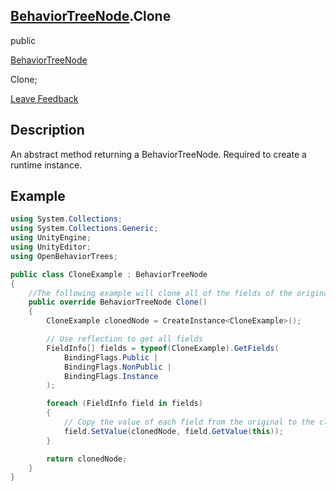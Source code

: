 <h2 class="header"><a class="link" href= "BehaviorTreeNode.md">BehaviorTreeNode</a>.Clone</h2>

<div class="flex-row space-between">
    <div class="flex-row">
        <p>public </p>
        <a class="link" href= "BehaviorTreeNode.md">BehaviorTreeNode</a>
        <p>Clone;</p>
    </div>
    <a class="link" style="text-align: right" href="mailto:zacharyruiz1@gmail.com" target="_blank">Leave Feedback</a>
</div>

<h2 class="small-h2 header">Description</h2>
<p>An abstract method returning a BehaviorTreeNode. Required to create a runtime instance.<p>

<h2 class="small-h2 header">Example</h2>

```csharp
using System.Collections;
using System.Collections.Generic;
using UnityEngine;
using UnityEditor;
using OpenBehaviorTrees;

public class CloneExample : BehaviorTreeNode
{
    //The following example will clone all of the fields of the original object (this)
    public override BehaviorTreeNode Clone()
    {
        CloneExample clonedNode = CreateInstance<CloneExample>();

        // Use reflection to get all fields
        FieldInfo[] fields = typeof(CloneExample).GetFields(
            BindingFlags.Public |
            BindingFlags.NonPublic |
            BindingFlags.Instance
        );

        foreach (FieldInfo field in fields)
        {
            // Copy the value of each field from the original to the cloned object
            field.SetValue(clonedNode, field.GetValue(this));
        }

        return clonedNode;
    }
}
```
